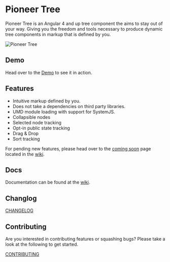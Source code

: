Pioneer Tree
=======================
Pioneer Tree is an Angular 4 and up tree component the aims to stay out of your way.  Giving you the freedom and tools necessary to produce dynamic tree components in markup that is defined by you.

![Pioneer Tree](https://raw.githubusercontent.com/PioneerCode/pioneer-blog/master/src/Pioneer.Blog/wwwroot/images/pioneer-tree-an-angular-tree-component/demo.gif)

## Demo

Head over to the <a href="https://pioneercode.github.io/pioneer-tree" target="_blank">Demo</a> to see it in action.

## Features

- Intuitive markup defined by you.
- Does not take a dependencies on third party libraries.
- UMD module loading with support for SystemJS.
- Collapsible nodes
- Selected node tracking
- Opt-in public state tracking 
- Drag & Drop
- Sort tracking

For pending new features, please head over to the [coming soon](https://github.com/PioneerCode/pioneer-tree/wiki/ComingSoon) page located in the [wiki](https://github.com/PioneerCode/pioneer-tree/wiki).

## Docs

Documentation can be found at the [wiki](https://github.com/PioneerCode/pioneer-tree/wiki).

## Changlog

<a href="CHANGELOG.md" target="_blank">CHANGELOG</a>

## Contributing

Are you interested in contributing features or squashing bugs? Please take a look at the following to get started.

<a href="CONTRIBUTING.md" target="_blank">CONTRIBUTING</a>
